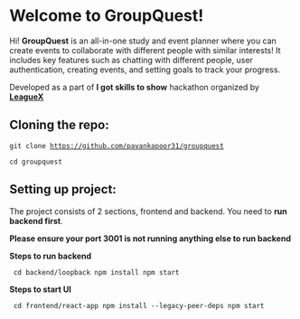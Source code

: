 # Welcome to GroupQuest!

Hi! **GroupQuest** is an all-in-one study and event planner where you can create events to collaborate with different people with similar interests! It includes key features such as chatting with different people, user authentication, creating events, and setting goals to track your progress.

Developed as a part of **I got skills to show** hackathon organized by [**LeagueX**](https://www.leaguex.com/)

## Cloning the repo: 
<code>git clone https://github.com/pavankapoor31/groupquest</code>

<code>cd groupquest </code>

## Setting up project: 
The project consists of 2 sections, frontend and backend.
You need to **run backend first**.

**Please ensure your port 3001 is not running anything else to run backend**

**Steps to run backend**

 <code> cd backend/loopback
 npm install
 npm start </code>
 
**Steps to start UI**

 <code> cd frontend/react-app
 npm install --legacy-peer-deps
 npm start </code>
 
